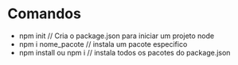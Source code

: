 # Comandos

- npm init // Cria o package.json para iniciar um projeto node
- npm i nome_pacote // instala um pacote especifico
- npm install ou npm i // instala todos os pacotes do package.json